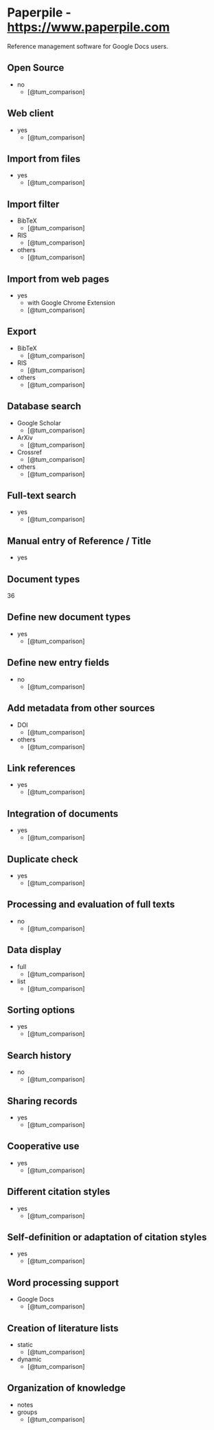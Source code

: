 # Paperpile - https://www.paperpile.com
Reference management software for Google Docs users.

## Open Source
- no
    - [@tum_comparison]

## Web client
- yes
    - [@tum_comparison]

## Import from files
- yes
    - [@tum_comparison]

## Import filter
- BibTeX
    - [@tum_comparison]
- RIS
    - [@tum_comparison]
- others
    - [@tum_comparison]

## Import from web pages
- yes
    - with Google Chrome Extension
    - [@tum_comparison]

## Export
- BibTeX
    - [@tum_comparison]
- RIS
    - [@tum_comparison]
- others
    - [@tum_comparison]

## Database search
- Google Scholar
    - [@tum_comparison]
- ArXiv
    - [@tum_comparison]
- Crossref
    - [@tum_comparison]
- others
    - [@tum_comparison]

## Full-text search
- yes
    - [@tum_comparison]

## Manual entry of Reference / Title
- yes

## Document types
36

## Define new document types
- yes
    - [@tum_comparison]

## Define new entry fields
- no
    - [@tum_comparison]

## Add metadata from other sources
- DOI
    - [@tum_comparison]
- others
    - [@tum_comparison]

## Link references
- yes
    - [@tum_comparison]

## Integration of documents
- yes
    - [@tum_comparison]

## Duplicate check
- yes
    - [@tum_comparison]

## Processing and evaluation of full texts
- no
    - [@tum_comparison]

## Data display
- full
    - [@tum_comparison]
- list
    - [@tum_comparison]

## Sorting options
- yes
    - [@tum_comparison]

## Search history
- no
    - [@tum_comparison]

## Sharing records
- yes
    - [@tum_comparison]

## Cooperative use
- yes
    - [@tum_comparison]

## Different citation styles
- yes
    - [@tum_comparison]

## Self-definition or adaptation of citation styles
- yes
    - [@tum_comparison]

## Word processing support
- Google Docs
    - [@tum_comparison]

## Creation of literature lists
- static
    - [@tum_comparison]
- dynamic
    - [@tum_comparison]

## Organization of knowledge
- notes
- groups
    - [@tum_comparison]

